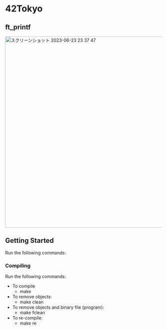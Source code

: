 # 42Tokyo
## ft_printf
<img width="614" alt="スクリーンショット 2023-06-23 23 37 47" src="https://github.com/Justhiro55/ft_printf/assets/77094170/18732802-acad-4e05-9f8d-7e35815e2b28">

## Getting Started
Run the following commands:

### Compiling
Run the following commands:
- To compile
  - make
- To remove objects:
  - make clean
- To remove objects and binary file (program):
  - make fclean
- To re-compile:
  - make re
